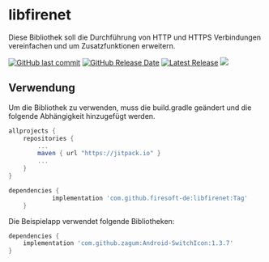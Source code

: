 # libfirenet
Diese Bibliothek soll die Durchführung von HTTP und HTTPS Verbindungen vereinfachen und um Zusatzfunktionen erweitern.

[![GitHub last commit](https://img.shields.io/github/last-commit/firesoft-de/libfirenet.svg)](https://github.com/firesoft-de/libfirenet/commits/dev)
[![GitHub Release Date](https://img.shields.io/github/release-date/firesoft-de/libfirenet.svg)](https://github.com/firesoft-de/libfirenet/releases)
[![Latest Release](https://img.shields.io/github/release/firesoft-de/libfirenet.svg)](https://github.com/firesoft-de/libfirenet/releases)
[![](https://jitpack.io/v/firesoft-de/libfirenet.svg)](https://jitpack.io/#firesoft-de/libfirenet)


## Verwendung

Um die Bibliothek zu verwenden, muss die build.gradle geändert und die folgende Abhängigkeit hinzugefügt werden.

```groovy
allprojects {
    repositories {
        ...
        maven { url "https://jitpack.io" }
        ...
    }
}
```

```groovy
dependencies {
	        implementation 'com.github.firesoft-de:libfirenet:Tag'
	}   
```


Die Beispielapp verwendet folgende Bibliotheken:
```groovy
dependencies {
    implementation 'com.github.zagum:Android-SwitchIcon:1.3.7'
}
```
